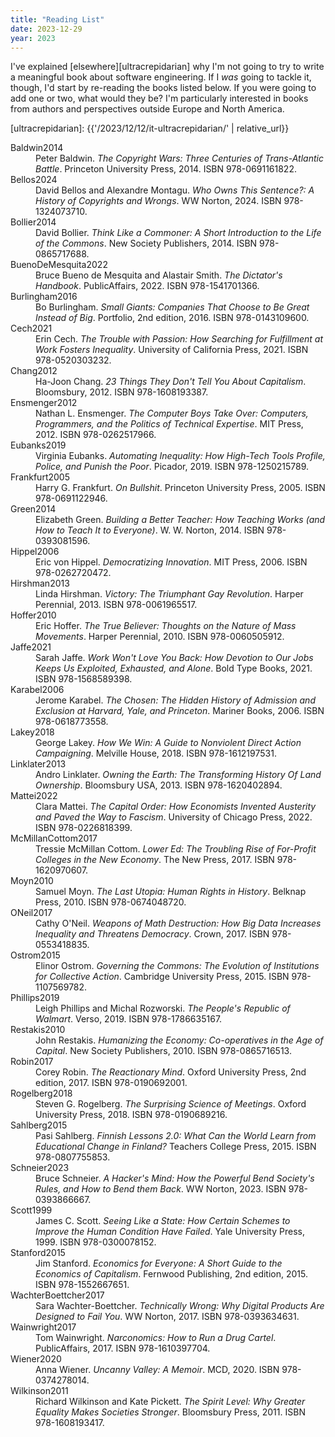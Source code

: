 ```yaml
---
title: "Reading List"
date: 2023-12-29
year: 2023
---
```


I've explained [elsewhere][ultracrepidarian]
why I'm not going to try to write a meaningful book about software engineering.
If I *was* going to tackle it,
though,
I'd start by re-reading the books listed below.
If you were going to add one or two,
what would they be?
I'm particularly interested in books from authors and perspectives outside Europe and North America.

[ultracrepidarian]: {{'/2023/12/12/it-ultracrepidarian/' | relative_url}}

<dl>

<dt id="Baldwin2014">Baldwin2014</dt>
<dd>Peter Baldwin.
<em>The Copyright Wars: Three Centuries of Trans-Atlantic Battle</em>.
Princeton University Press, 2014.
ISBN 978-0691161822.</dd>

<dt id="Bellos2024">Bellos2024</dt>
<dd>David Bellos and Alexandre Montagu.
<em>Who Owns This Sentence?: A History of Copyrights and Wrongs</em>.
WW Norton, 2024.
ISBN 978-1324073710.</dd>

<dt id="Bollier2014">Bollier2014</dt>
<dd>David Bollier.
<em>Think Like a Commoner: A Short Introduction to the Life of the Commons</em>.
New Society Publishers, 2014.
ISBN 978-0865717688.</dd>

<dt id="BuenoDeMesquita2022">BuenoDeMesquita2022</dt>
<dd>Bruce <span class="bibtex-protected">Bueno de Mesquita</span> and Alastair Smith.
<em>The Dictator's Handbook</em>.
PublicAffairs, 2022.
ISBN 978-1541701366.</dd>

<dt id="Burlingham2016">Burlingham2016</dt>
<dd>Bo&nbsp;Burlingham.
<em>Small Giants: Companies That Choose to Be Great Instead of Big</em>.
Portfolio, 2nd edition, 2016.
ISBN 978-0143109600.</dd>

<dt id="Cech2021">Cech2021</dt>
<dd>Erin Cech.
<em>The Trouble with Passion: How Searching for Fulfillment at Work Fosters Inequality</em>.
University of California Press, 2021.
ISBN 978-0520303232.</dd>

<dt id="Chang2012">Chang2012</dt>
<dd><span class="bibtex-protected">Ha-Joon</span> Chang.
<em>23 Things They Don't Tell You About Capitalism</em>.
Bloomsbury, 2012.
ISBN 978-1608193387.</dd>

<dt id="Ensmenger2012">Ensmenger2012</dt>
<dd>Nathan&nbsp;L. Ensmenger.
<em>The Computer Boys Take Over: Computers, Programmers, and the Politics of Technical Expertise</em>.
<span class="bibtex-protected">MIT</span> Press, 2012.
ISBN 978-0262517966.</dd>

<dt id="Eubanks2019">Eubanks2019</dt>
<dd>Virginia Eubanks.
<em>Automating Inequality: How High-Tech Tools Profile, Police, and Punish the Poor</em>.
Picador, 2019.
ISBN 978-1250215789.</dd>

<dt id="Frankfurt2005">Frankfurt2005</dt>
<dd>Harry&nbsp;G. Frankfurt.
<em>On Bullshit</em>.
Princeton University Press, 2005.
ISBN 978-0691122946.</dd>

<dt id="Green2014">Green2014</dt>
<dd>Elizabeth Green.
<em>Building a Better Teacher: How Teaching Works (and How to Teach It to Everyone)</em>.
W. W. Norton, 2014.
ISBN 978-0393081596.</dd>

<dt id="Hippel2006">Hippel2006</dt>
<dd>Eric <span class="bibtex-protected">von Hippel</span>.
<em>Democratizing Innovation</em>.
MIT Press, 2006.
ISBN 978-0262720472.</dd>

<dt id="Hirshman2013">Hirshman2013</dt>
<dd>Linda Hirshman.
<em>Victory: The Triumphant Gay Revolution</em>.
Harper Perennial, 2013.
ISBN 978-0061965517.</dd>

<dt id="Hoffer2010">Hoffer2010</dt>
<dd>Eric Hoffer.
<em>The True Believer: Thoughts on the Nature of Mass Movements</em>.
Harper Perennial, 2010.
ISBN 978-0060505912.</dd>

<dt id="Jaffe2021">Jaffe2021</dt>
<dd>Sarah Jaffe.
<em>Work Won't Love You Back: How Devotion to Our Jobs Keeps Us Exploited, Exhausted, and Alone</em>.
Bold Type Books, 2021.
ISBN 978-1568589398.</dd>

<dt id="Karabel2006">Karabel2006</dt>
<dd>Jerome Karabel.
<em>The Chosen: The Hidden History of Admission and Exclusion at Harvard, Yale, and Princeton</em>.
Mariner Books, 2006.
ISBN 978-0618773558.</dd>

<dt id="Lakey2018">Lakey2018</dt>
<dd>George Lakey.
<em>How We Win: A Guide to Nonviolent Direct Action Campaigning</em>.
Melville House, 2018.
ISBN 978-1612197531.</dd>

<dt id="Linklater2013">Linklater2013</dt>
<dd>Andro Linklater.
<em>Owning the Earth: The Transforming History Of Land Ownership</em>.
Bloomsbury USA, 2013.
ISBN 978-1620402894.</dd>

<dt id="Mattei2022">Mattei2022</dt>
<dd>Clara Mattei.
<em>The Capital Order: How Economists Invented Austerity and Paved the Way to Fascism</em>.
University of Chicago Press, 2022.
ISBN 978-0226818399.</dd>

<dt id="McMillanCottom2017">McMillanCottom2017</dt>
<dd>Tressie <span class="bibtex-protected">McMillan Cottom</span>.
<em>Lower Ed: The Troubling Rise of For-Profit Colleges in the New Economy</em>.
The New Press, 2017.
ISBN 978-1620970607.</dd>

<dt id="Moyn2010">Moyn2010</dt>
<dd>Samuel Moyn.
<em>The Last Utopia: Human Rights in History</em>.
Belknap Press, 2010.
ISBN 978-0674048720.</dd>

<dt id="ONeil2017">ONeil2017</dt>
<dd>Cathy O'Neil.
<em>Weapons of Math Destruction: How Big Data Increases Inequality and Threatens Democracy</em>.
Crown, 2017.
ISBN 978-0553418835.</dd>

<dt id="Ostrom2015">Ostrom2015</dt>
<dd>Elinor Ostrom.
<em>Governing the Commons: The Evolution of Institutions for Collective Action</em>.
Cambridge University Press, 2015.
ISBN 978-1107569782.</dd>

<dt id="Phillips2019">Phillips2019</dt>
<dd>Leigh Phillips and Michal Rozworski.
<em>The People's Republic of Walmart</em>.
Verso, 2019.
ISBN 978-1786635167.</dd>

<dt id="Restakis2010">Restakis2010</dt>
<dd>John Restakis.
<em>Humanizing the Economy: Co-operatives in the Age of Capital</em>.
New Society Publishers, 2010.
ISBN 978-0865716513.</dd>

<dt id="Robin2017">Robin2017</dt>
<dd>Corey Robin.
<em>The Reactionary Mind</em>.
Oxford University Press, 2nd edition, 2017.
ISBN 978-0190692001.</dd>

<dt id="Rogelberg2018">Rogelberg2018</dt>
<dd>Steven&nbsp;G. Rogelberg.
<em>The Surprising Science of Meetings</em>.
Oxford University Press, 2018.
ISBN 978-0190689216.</dd>

<dt id="Sahlberg2015">Sahlberg2015</dt>
<dd>Pasi Sahlberg.
<em>Finnish Lessons 2.0: What Can the World Learn from Educational Change in Finland?</em>
Teachers College Press, 2015.
ISBN 978-0807755853.</dd>

<dt id="Schneier2023">Schneier2023</dt>
<dd>Bruce Schneier.
<em>A Hacker's Mind: How the Powerful Bend Society's Rules, and How to Bend them Back</em>.
WW Norton, 2023.
ISBN 978-0393866667.</dd>

<dt id="Scott1999">Scott1999</dt>
<dd>James&nbsp;C. Scott.
<em>Seeing Like a State: How Certain Schemes to Improve the Human Condition Have Failed</em>.
Yale University Press, 1999.
ISBN 978-0300078152.</dd>

<dt id="Stanford2015">Stanford2015</dt>
<dd>Jim Stanford.
<em>Economics for Everyone: A Short Guide to the Economics of Capitalism</em>.
Fernwood Publishing, 2nd edition, 2015.
ISBN 978-1552667651.</dd>

<dt id="WachterBoettcher2017">WachterBoettcher2017</dt>
<dd>Sara Wachter-Boettcher.
<em>Technically Wrong: Why Digital Products Are Designed to Fail You</em>.
WW Norton, 2017.
ISBN 978-0393634631.</dd>

<dt id="Wainwright2017">Wainwright2017</dt>
<dd>Tom Wainwright.
<em>Narconomics: How to Run a Drug Cartel</em>.
PublicAffairs, 2017.
ISBN 978-1610397704.</dd>

<dt id="Wiener2020">Wiener2020</dt>
<dd>Anna Wiener.
<em>Uncanny Valley: A Memoir</em>.
MCD, 2020.
ISBN 978-0374278014.</dd>

<dt id="Wilkinson2011">Wilkinson2011</dt>
<dd>Richard Wilkinson and Kate Pickett.
<em>The Spirit Level: Why Greater Equality Makes Societies Stronger</em>.
Bloomsbury Press, 2011.
ISBN 978-1608193417.</dd>

</dl>
